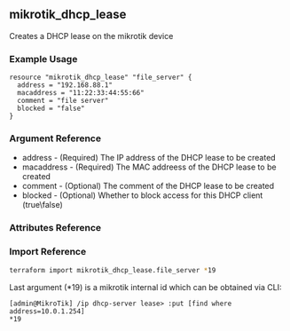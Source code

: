 ## mikrotik_dhcp_lease

Creates a DHCP lease on the mikrotik device

### Example Usage

```hcl
resource "mikrotik_dhcp_lease" "file_server" {
  address = "192.168.88.1"
  macaddress = "11:22:33:44:55:66"
  comment = "file server"
  blocked = "false"
}
```

### Argument Reference
* address - (Required) The IP address of the DHCP lease to be created
* macaddress - (Required) The MAC addreess of the DHCP lease to be created
* comment - (Optional) The comment of the DHCP lease to be created
* blocked - (Optional) Whether to block access for this DHCP client (true\false)

### Attributes Reference

### Import Reference

```bash
terraform import mikrotik_dhcp_lease.file_server *19
```

Last argument (*19) is a mikrotik internal id which can be obtained via CLI:

```
[admin@MikroTik] /ip dhcp-server lease> :put [find where address=10.0.1.254]
*19
```
